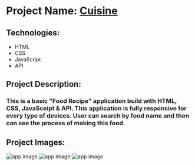 # Project Name: [Cuisine](https://jscuisin.netlify.app)

## Technologies:
- HTML
- CSS
- JavaScript
- API

## Project Description:
### This is a basic "Food Recipe" application build with HTML, CSS, JavaSceipt & API. This application is fully responsive for every type of devices. User can search by food name and then can see the process of making this food.

## Project Images:
![app image](https://i.ibb.co/F8WFx6Z/1.png)
![app image](https://i.ibb.co/cvPdnjX/2.png)
![app image](https://i.ibb.co/bWLwcYw/3.png)
